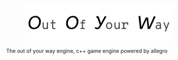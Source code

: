 <p align="center">
<img width=400 height=100 src="/diagrams/name/horizontal-banner.png"/>
</p>

The out of your way engine, c++ game engine powered by allegro
